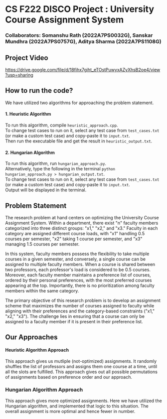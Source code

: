 # CS F222 DISCO Project : University Course Assignment System
### Collaborators: Somanshu Rath (2022A7PS0032G), Sanskar Mundhra (2022A7PS0757G), Aditya Sharma (2022A7PS1108G)

## Project Video
https://drive.google.com/file/d/18fihx7giht_eTOstPuwyxAZyXhsB2oe4/view?usp=sharing

## How to run the code?
We have utilized two algorithms for approaching the problem statement. 
#### 1. Heuristic Algorithm <br>
To run this algorithm, compile ```heuristic_approach.cpp```. <br>
To change test cases to run on it, select any test case from ```test_cases.txt``` (or make a custom test case) and copy-paste it to ```input.txt```. <br>
Then run the executable file and get the result in ```heuristic_output.txt```.
#### 2. Hungarian Algorithm <br>
To run this algorithm, run ```hungarian_approach.py```. <br>
Alternatively, type the following in the terminal ```python hungarian_approach.py > hungarian_output.txt```. <br>
To change test cases to run on it, select any test case from ```test_cases.txt``` (or make a custom test case) and copy-paste it to ```input.txt```. <br>
Output will be displayed in the terminal.



## Problem Statement 
The research problem at hand centers on optimizing the University Course Assignment System. Within a department, there exist "n" faculty members categorized into three distinct groups: "x1," "x2," and "x3." Faculty in each category are assigned different course loads, with "x1" handling 0.5 courses per semester, "x2" taking 1 course per semester, and "x3" managing 1.5 courses per semester.

In this system, faculty members possess the flexibility to take multiple courses in a given semester, and conversely, a single course can be assigned to multiple faculty members. When a course is shared between two professors, each professor's load is considered to be 0.5 courses. Moreover, each faculty member maintains a preference list of courses, ordered by their personal preferences, with the most preferred courses appearing at the top. Importantly, there is no prioritization among faculty members within the same category.

The primary objective of this research problem is to develop an assignment scheme that maximizes the number of courses assigned to faculty while aligning with their preferences and the category-based constraints ("x1," "x2," "x3"). The challenge lies in ensuring that a course can only be assigned to a faculty member if it is present in their preference list.



## Our Approaches

#### Heuristic Algorithm Approach
This approach gives us mutliple (not-optimized) assignments. It randomly shuffles the list of professors and assigns them one course at a time, until all the slots are fulfilled. This approach gives out all possible permutations of assignments based on preference order and our approach. 


### Hungarian Algorithm Approach
This approach gives more optimized assignments. Here we have utilized the Hungarian algorithm, and implemented that logic to this situation. The overall assignment is more optimal and hence fewer in number.

